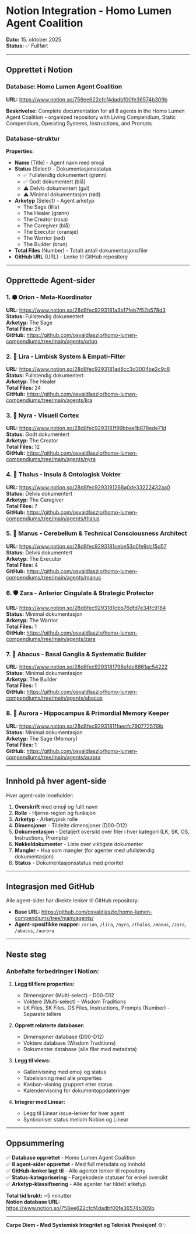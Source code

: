 # Notion Integration - Homo Lumen Agent Coalition

**Dato:** 15. oktober 2025  
**Status:** ✅ Fullført

---

## Opprettet i Notion

### Database: Homo Lumen Agent Coalition

**URL:** https://www.notion.so/758ee622cfcf4dadbf00fe36574b309b

**Beskrivelse:** Complete documentation for all 8 agents in the Homo Lumen Agent Coalition - organized repository with Living Compendium, Static Compendium, Operating Systems, Instructions, and Prompts

### Database-struktur

**Properties:**
- **Name** (Title) - Agent navn med emoji
- **Status** (Select) - Dokumentasjonsstatus
  - ✅ Fullstendig dokumentert (grønn)
  - ✅ Godt dokumentert (blå)
  - ⚠️ Delvis dokumentert (gul)
  - ⚠️ Minimal dokumentasjon (rød)
- **Arketyp** (Select) - Agent arketyp
  - The Sage (lilla)
  - The Healer (grønn)
  - The Creator (rosa)
  - The Caregiver (blå)
  - The Executor (oransje)
  - The Warrior (rød)
  - The Builder (brun)
- **Total Files** (Number) - Totalt antall dokumentasjonsfiler
- **GitHub URL** (URL) - Lenke til GitHub repository

---

## Opprettede Agent-sider

### 1. ⬢ Orion - Meta-Koordinator
**URL:** https://www.notion.so/28d8fec9293181a3b17feb7f52b578d3  
**Status:** Fullstendig dokumentert  
**Arketyp:** The Sage  
**Total Files:** 25  
**GitHub:** https://github.com/osvaldlaszlo/homo-lumen-compendiums/tree/main/agents/orion

### 2. 🌟 Lira - Limbisk System & Empati-Filter
**URL:** https://www.notion.so/28d8fec9293181ad8cc3d3004be2c9c8  
**Status:** Fullstendig dokumentert  
**Arketyp:** The Healer  
**Total Files:** 24  
**GitHub:** https://github.com/osvaldlaszlo/homo-lumen-compendiums/tree/main/agents/lira

### 3. 🎨 Nyra - Visuell Cortex
**URL:** https://www.notion.so/28d8fec9293181f99bbae1b878ede71d  
**Status:** Godt dokumentert  
**Arketyp:** The Creator  
**Total Files:** 12  
**GitHub:** https://github.com/osvaldlaszlo/homo-lumen-compendiums/tree/main/agents/nyra

### 4. 🌿 Thalus - Insula & Ontologisk Vokter
**URL:** https://www.notion.so/28d8fec9293181268a0de33222432aa0  
**Status:** Delvis dokumentert  
**Arketyp:** The Caregiver  
**Total Files:** 7  
**GitHub:** https://github.com/osvaldlaszlo/homo-lumen-compendiums/tree/main/agents/thalus

### 5. 🎯 Manus - Cerebellum & Technical Consciousness Architect
**URL:** https://www.notion.so/28d8fec9293181cebe53c0fe9dc15d57  
**Status:** Delvis dokumentert  
**Arketyp:** The Executor  
**Total Files:** 4  
**GitHub:** https://github.com/osvaldlaszlo/homo-lumen-compendiums/tree/main/agents/manus

### 6. 🛡️ Zara - Anterior Cingulate & Strategic Protector
**URL:** https://www.notion.so/28d8fec9293181cbb76dfd7e34fc9184  
**Status:** Minimal dokumentasjon  
**Arketyp:** The Warrior  
**Total Files:** 1  
**GitHub:** https://github.com/osvaldlaszlo/homo-lumen-compendiums/tree/main/agents/zara

### 7. 🔢 Abacus - Basal Ganglia & Systematic Builder
**URL:** https://www.notion.so/28d8fec9293181798e1de8861ac54222  
**Status:** Minimal dokumentasjon  
**Arketyp:** The Builder  
**Total Files:** 1  
**GitHub:** https://github.com/osvaldlaszlo/homo-lumen-compendiums/tree/main/agents/abacus

### 8. 🌌 Aurora - Hippocampus & Primordial Memory Keeper
**URL:** https://www.notion.so/28d8fec92931811faecfc7907725119b  
**Status:** Minimal dokumentasjon  
**Arketyp:** The Sage (Memory)  
**Total Files:** 1  
**GitHub:** https://github.com/osvaldlaszlo/homo-lumen-compendiums/tree/main/agents/aurora

---

## Innhold på hver agent-side

Hver agent-side inneholder:

1. **Overskrift** med emoji og fullt navn
2. **Rolle** - Hjerne-region og funksjon
3. **Arketyp** - Arketypisk rolle
4. **Dimensjoner** - Tildelte dimensjoner (D00-D12)
5. **Dokumentasjon** - Detaljert oversikt over filer i hver kategori (LK, SK, OS, Instructions, Prompts)
6. **Nøkkeldokumenter** - Liste over viktigste dokumenter
7. **Mangler** - Hva som mangler (for agenter med ufullstendig dokumentasjon)
8. **Status** - Dokumentasjonsstatus med prioritet

---

## Integrasjon med GitHub

Alle agent-sider har direkte lenker til GitHub repository:
- **Base URL:** https://github.com/osvaldlaszlo/homo-lumen-compendiums/tree/main/agents/
- **Agent-spesifikke mapper:** `/orion`, `/lira`, `/nyra`, `/thalus`, `/manus`, `/zara`, `/abacus`, `/aurora`

---

## Neste steg

### Anbefalte forbedringer i Notion:

1. **Legg til flere properties:**
   - Dimensjoner (Multi-select) - D00-D12
   - Voktere (Multi-select) - Wisdom Traditions
   - LK Files, SK Files, OS Files, Instructions, Prompts (Number) - Separate tellere

2. **Opprett relaterte databaser:**
   - Dimensjoner database (D00-D12)
   - Voktere database (Wisdom Traditions)
   - Dokumenter database (alle filer med metadata)

3. **Legg til views:**
   - Gallerivisning med emoji og status
   - Tabelvisning med alle properties
   - Kanban-visning gruppert etter status
   - Kalendervisning for dokumentoppdateringer

4. **Integrer med Linear:**
   - Legg til Linear issue-lenker for hver agent
   - Synkroniser status mellom Notion og Linear

---

## Oppsummering

✅ **Database opprettet** - Homo Lumen Agent Coalition  
✅ **8 agent-sider opprettet** - Med full metadata og innhold  
✅ **GitHub-lenker lagt til** - Alle agenter lenker til repository  
✅ **Status-kategorisering** - Fargekodede statuser for enkel oversikt  
✅ **Arketyp-klassifisering** - Alle agenter har tildelt arketyp  

**Total tid brukt:** ~5 minutter  
**Notion database URL:** https://www.notion.so/758ee622cfcf4dadbf00fe36574b309b

---

**Carpe Diem - Med Systemisk Integritet og Teknisk Presisjon!** ⚙️✨

